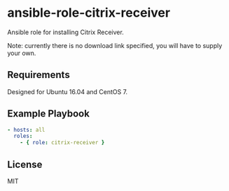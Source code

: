 # ansible-role-citrix-receiver

Ansible role for installing Citrix Receiver.

Note: currently there is no download link specified, you will have to supply your own.

## Requirements

Designed for Ubuntu 16.04 and CentOS 7.

## Example Playbook

```yml
- hosts: all
  roles:
    - { role: citrix-receiver }
```

## License

MIT
